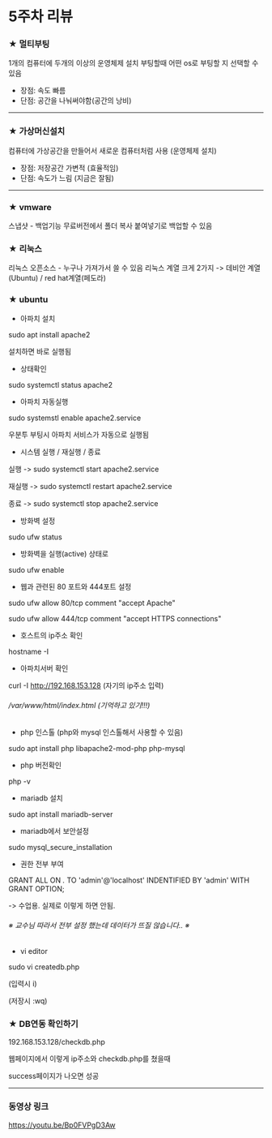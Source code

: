 # 5주차 리뷰


### ★ 멀티부팅

1개의 컴퓨터에 두개의 이상의 운영체제 설치
부팅할때 어떤 os로 부팅할 지 선택할 수 있음

  * 장점: 속도 빠름
  * 단점: 공간을 나눠써야함(공간의 낭비)

<hr/>

### ★ 가상머신설치 

컴퓨터에 가상공간을 만들어서 새로운 컴퓨터처럼 사용
(운영체제 설치)

 * 장점: 저장공간 가변적 (효율적임)
 * 단점: 속도가 느림 (지금은 잘됨)

<hr/>

### ★ vmware

스냅샷 - 백업기능
무료버전에서 폴더 복사 붙여넣기로 백업할 수 있음


### ★ 리눅스

리눅스 오픈소스 - 누구나 가져가서 쓸 수 있음
리눅스 계열 크게 2가지 -> 데비안 계열(Ubuntu) / red hat계열(페도라)


### ★ ubuntu

* 아파치 설치

sudo apt install apache2

설치하면 바로 실행됨


* 상태확인

sudo systemctl status apache2


* 아파치 자동실행

sudo systemstl enable apache2.service

우분투 부팅시 아파치 서비스가 자동으로 실행됨


* 시스템 실행 / 재실행 / 종료

실행 -> sudo systemctl start apache2.service

재실행 -> sudo systemctl restart apache2.service

종료 -> sudo systemctl stop apache2.service


* 방화벽 설정

sudo ufw status

* 방화벽을 실행(active) 상태로

sudo ufw enable


* 웹과 관련된 80 포트와 444포트 설정

sudo ufw allow 80/tcp comment "accept Apache"

sudo ufw allow 444/tcp comment "accept HTTPS connections"



* 호스트의 ip주소 확인

hostname -I


* 아파치서버 확인

curl -I http://192.168.153.128 (자기의 ip주소 입력)


###### /var/www/html/index.html (기억하고 있기!!!)


* php 인스톨 (php와 mysql 인스톨해서 사용할 수 있음)

sudo apt install php libapache2-mod-php php-mysql


* php 버전확인

php -v


* mariadb 설치

sudo apt install mariadb-server


* mariadb에서 보안설정

sudo mysql_secure_installation


* 권한 전부 부여 

GRANT ALL ON *.* TO 'admin'@'localhost' INDENTIFIED BY 'admin' WITH GRANT OPTION; 

-> 수업용. 실제로 이렇게 하면 안됨.



###### ※ 교수님 따라서 전부 설정 했는데 데이터가 뜨질 않습니다.. ※


* vi editor

sudo vi createdb.php

(입력시 i)

(저장시 :wq)


### ★ DB연동 확인하기

192.168.153.128/checkdb.php

웹페이지에서 이렇게 ip주소와 checkdb.php를 쳤을때 

success페이지가 나오면 성공


<hr/>

### 동영상 링크
<https://youtu.be/Bp0FVPgD3Aw>
